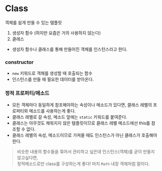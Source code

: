 # Class

객체를 쉽게 만들 수 있는 템플릿

1. 생성자 함수 (하지만 요즘은 거의 사용하지 않는다)
2. 클래스

- 생성자 함수나 클래스를 통해 만들어진 객체를 인스턴스라고 한다.

### constructor

- `new` 키워드로 객체를 생성할 때 호출되는 함수
- 인스턴스를 만들 때 필요한 데이터를 받아온다.

### 정적 프로퍼티/메소드

- 모든 객체마다 동일하게 참조해야하는 속성이나 메소드가 있다면, 클래스 레벨의 프로퍼티와 메소드를 사용하는게 좋다.
- 클래스 레벨로 갈 속성, 메소드 앞에는 `static` 키워드를 붙여준다.
- 클래스는 아무것도 채워지지 않은 템플릿이므로 클래스 레벨 메소드에선 this를 참조할 수 없다.
- 클래스 레벨의 속성, 메소드이므로 가져올 때도 인스턴스가 아닌 클래스가 호출해야한다.

> 비슷한 내용의 함수들을 묶어서 관리하고 싶은데 인스턴스(객체)를 굳이 만들지 않고싶다면, <br>정적메소드로만 class를 구성하는게 좋다! 마치 `Math` 내장 객체처럼 말이다.
